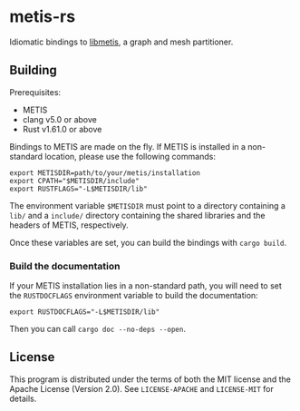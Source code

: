 # metis-rs

Idiomatic bindings to [libmetis][METIS], a graph and mesh partitioner.

## Building

Prerequisites:

- METIS
- clang v5.0 or above
- Rust v1.61.0 or above

Bindings to METIS are made on the fly.  If METIS is installed in a non-standard
location, please use the following commands:

    export METISDIR=path/to/your/metis/installation
    export CPATH="$METISDIR/include"
    export RUSTFLAGS="-L$METISDIR/lib"

The environment variable `$METISDIR` must point to a directory containing a
`lib/` and a `include/` directory containing the shared libraries and the
headers of METIS, respectively.

Once these variables are set, you can build the bindings with `cargo build`.

### Build the documentation

If your METIS installation lies in a non-standard path, you will need to set
the `RUSTDOCFLAGS` environment variable to build the documentation:

    export RUSTDOCFLAGS="-L$METISDIR/lib"

Then you can call `cargo doc --no-deps --open`.

## License

This program is distributed under the terms of both the MIT license and the
Apache License (Version 2.0).  See `LICENSE-APACHE` and `LICENSE-MIT` for
details.

[METIS]: http://glaros.dtc.umn.edu/gkhome/metis/metis/overview

